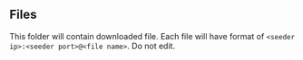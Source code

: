 ## Files

This folder will contain downloaded file. Each file will have format of 
`<seeder ip>:<seeder port>@<file name>`. Do not edit.
